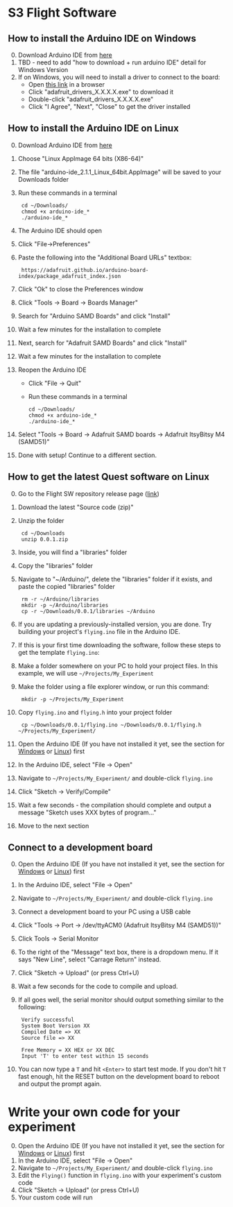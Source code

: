 # S3 Flight Software

## How to install the Arduino IDE on Windows

0. Download Arduino IDE from [here](https://www.arduino.cc/en/software)
0. TBD - need to add "how to download + run arduino IDE" detail for Windows Version
0. If on Windows, you will need to install a driver to connect to the board:
    - Open [this link](https://github.com/adafruit/Adafruit_Windows_Drivers/releases) in a browser
    - Click "adafruit_drivers_X.X.X.X.exe" to download it
    - Double-click "adafruit_drivers_X.X.X.X.exe"
    - Click "I Agree", "Next", "Close" to get the driver installed


## How to install the Arduino IDE on Linux

0. Download Arduino IDE from [here](https://www.arduino.cc/en/software)
0. Choose "Linux AppImage 64 bits (X86-64)"
0. The file "arduino-ide_2.1.1_Linux_64bit.AppImage" will be saved to your Downloads folder
0. Run these commands in a terminal

        cd ~/Downloads/
        chmod +x arduino-ide_*
        ./arduino-ide_*

0. The Arduino IDE should open
0. Click "File->Preferences"
0. Paste the following into the "Additional Board URLs" textbox:

        https://adafruit.github.io/arduino-board-index/package_adafruit_index.json

0. Click "Ok" to close the Preferences window
0. Click "Tools -> Board -> Boards Manager"
0. Search for "Arduino SAMD Boards" and click "Install"
0. Wait a few minutes for the installation to complete
0. Next, search for "Adafruit SAMD Boards" and click "Install"
0. Wait a few minutes for the installation to complete
0. Reopen the Arduino IDE
    - Click "File -> Quit"
    - Run these commands in a terminal

          cd ~/Downloads/
          chmod +x arduino-ide_*
          ./arduino-ide_*

0. Select "Tools -> Board -> Adafruit SAMD boards -> Adafruit ItsyBitsy M4 (SAMD51)"
0. Done with setup! Continue to a different section.


## How to get the latest Quest software on Linux

0. Go to the Flight SW repository release page ([link](https://github.com/howellivy/S3-Flight))
0. Download the latest "Source code (zip)"
0. Unzip the folder

        cd ~/Downloads
        unzip 0.0.1.zip

0. Inside, you will find a "libraries" folder
0. Copy the "libraries" folder
0. Navigate to "~/Arduino/", delete the "libraries" folder if it exists, and paste the copied "libraries" folder

        rm -r ~/Arduino/libraries
        mkdir -p ~/Arduino/libraries
        cp -r ~/Downloads/0.0.1/libraries ~/Arduino

0. If you are updating a previously-installed version, you are done. Try building your project's `flying.ino` file in the Arduino IDE.
0. If this is your first time downloading the software, follow these steps to get the template `flying.ino`:
0. Make a folder somewhere on your PC to hold your project files. In this example, we will use `~/Projects/My_Experiment`
0. Make the folder using a file explorer window, or run this command:

        mkdir -p ~/Projects/My_Experiment

0. Copy `flying.ino` and `flying.h` into your project folder

        cp ~/Downloads/0.0.1/flying.ino ~/Downloads/0.0.1/flying.h ~/Projects/My_Experiment/

0. Open the Arduino IDE (If you have not installed it yet, see the section for [Windows](#how-to-install-the-arduino-ide-on-windows) or [Linux](#how-to-install-the-arduino-ide-on-linux)) first
0. In the Arduino IDE, select "File -> Open"
0. Navigate to `~/Projects/My_Experiment/` and double-click `flying.ino`
0. Click "Sketch -> Verify/Compile"
0. Wait a few seconds - the compilation should complete and output a message "Sketch uses XXX bytes of program..."
0. Move to the next section


## Connect to a development board

0. Open the Arduino IDE (If you have not installed it yet, see the section for [Windows](#how-to-install-the-arduino-ide-on-windows) or [Linux](#how-to-install-the-arduino-ide-on-linux)) first
0. In the Arduino IDE, select "File -> Open"
0. Navigate to `~/Projects/My_Experiment/` and double-click `flying.ino`
0. Connect a development board to your PC using a USB cable
0. Click "Tools -> Port -> /dev/ttyACM0 (Adafruit ItsyBitsy M4 (SAMD51))"
0. Click Tools -> Serial Monitor
0. To the right of the "Message" text box, there is a dropdown menu. If it says "New Line", select "Carrage Return" instead.
0. Click "Sketch -> Upload" (or press Ctrl+U)
0. Wait a few seconds for the code to compile and upload.
0. If all goes well, the serial monitor should output something similar to the following:

        Verify successful
        System Boot Version XX
        Compiled Date => XX
        Source file => XX

        Free Memory = XX HEX or XX DEC
        Input 'T' to enter test within 15 seconds

0. You can now type a `T` and hit `<Enter>` to start test mode. If you don't hit `T` fast enough, hit the RESET button on the development board to reboot and output the prompt again.


# Write your own code for your experiment

0. Open the Arduino IDE (If you have not installed it yet, see the section for [Windows](#how-to-install-the-arduino-ide-on-windows) or [Linux](#how-to-install-the-arduino-ide-on-linux)) first
0. In the Arduino IDE, select "File -> Open"
0. Navigate to `~/Projects/My_Experiment/` and double-click `flying.ino`
0. Edit the `Flying()` function in `flying.ino` with your experiment's custom code
0. Click "Sketch -> Upload" (or press Ctrl+U)
0. Your custom code will run



